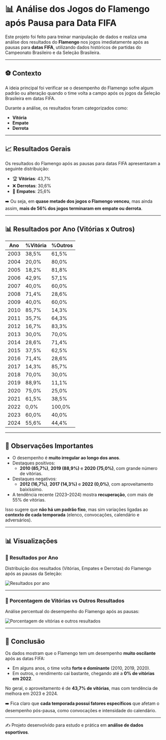 # 📊 Análise dos Jogos do Flamengo após Pausa para Data FIFA

Este projeto foi feito para treinar manipulação de dados e realiza uma análise dos resultados do **Flamengo** nos jogos imediatamente após as pausas para **datas FIFA**, utilizando dados históricos de partidas do Campeonato Brasileiro e da Seleção Brasileira.

---
## ⚽ Contexto

A ideia principal foi verificar se o desempenho do Flamengo sofre algum padrão ou alteração quando o time volta a campo após os jogos da Seleção Brasileira em datas FIFA.  

Durante a análise, os resultados foram categorizados como:
- **Vitória**
- **Empate**
- **Derrota**

---

## 📈 Resultados Gerais

Os resultados do Flamengo após as pausas para datas FIFA apresentaram a seguinte distribuição:

- 🏆 **Vitórias**: 43,7%  
- ❌ **Derrotas**: 30,6%  
- 🤝 **Empates**: 25,6%  

➡️ Ou seja, em **quase metade dos jogos o Flamengo venceu**, mas ainda assim, **mais de 56% dos jogos terminaram em empate ou derrota**.  

---

## 📊 Resultados por Ano (Vitórias x Outros)

| Ano | %Vitória | %Outros |
|-----|----------|---------|
| 2003 | 38,5% | 61,5% |
| 2004 | 20,0% | 80,0% |
| 2005 | 18,2% | 81,8% |
| 2006 | 42,9% | 57,1% |
| 2007 | 40,0% | 60,0% |
| 2008 | 71,4% | 28,6% |
| 2009 | 40,0% | 60,0% |
| 2010 | 85,7% | 14,3% |
| 2011 | 35,7% | 64,3% |
| 2012 | 16,7% | 83,3% |
| 2013 | 30,0% | 70,0% |
| 2014 | 28,6% | 71,4% |
| 2015 | 37,5% | 62,5% |
| 2016 | 71,4% | 28,6% |
| 2017 | 14,3% | 85,7% |
| 2018 | 70,0% | 30,0% |
| 2019 | 88,9% | 11,1% |
| 2020 | 75,0% | 25,0% |
| 2021 | 61,5% | 38,5% |
| 2022 | 0,0% | 100,0% |
| 2023 | 60,0% | 40,0% |
| 2024 | 55,6% | 44,4% |

---

## 💬 Observações Importantes

- O desempenho é **muito irregular ao longo dos anos**.  
- Destaques positivos:  
  - **2010 (85,7%)**, **2019 (88,9%)** e **2020 (75,0%)**, com grande número de vitórias.  
- Destaques negativos:  
  - **2012 (16,7%)**, **2017 (14,3%)** e **2022 (0,0%)**, com aproveitamento baixíssimo.  
- A tendência recente (2023–2024) mostra **recuperação**, com mais de 55% de vitórias.  

Isso sugere que **não há um padrão fixo**, mas sim variações ligadas ao **contexto de cada temporada** (elenco, convocações, calendário e adversários).  

---

## 📊 Visualizações

### 🔹 Resultados por Ano
Distribuição dos resultados (Vitórias, Empates e Derrotas) do Flamengo após as pausas da Seleção:

![Resultados por ano](figuras/resultados_por_ano.png)

---

### 🔹 Porcentagem de Vitórias vs Outros Resultados
Análise percentual do desempenho do Flamengo após as pausas:

![Porcentagem de vitórias e outros resultados](figuras/porcentagem_vitorias.png)

---

## 🚀 Conclusão

Os dados mostram que o Flamengo tem um desempenho **muito oscilante** após as datas FIFA:  
- Em alguns anos, o time volta **forte e dominante** (2010, 2019, 2020).  
- Em outros, o rendimento cai bastante, chegando até a **0% de vitórias em 2022**.  

No geral, o aproveitamento é de **43,7% de vitórias**, mas com tendência de melhora em 2023 e 2024.  

➡️ Fica claro que **cada temporada possui fatores específicos** que afetam o desempenho pós-pausa, como convocações e intensidade do calendário.  

---

✍️ Projeto desenvolvido para estudo e prática em **análise de dados esportivos**.
